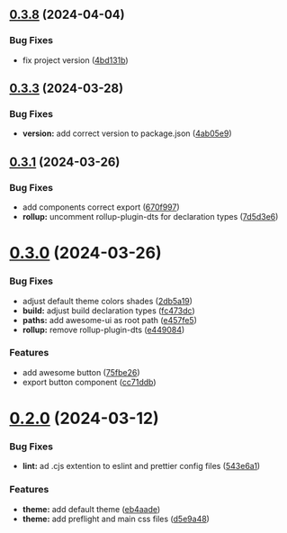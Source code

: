 ## [0.3.8](https://github.com/alancleyton/awesome-ui/compare/v0.3.3...v0.3.8) (2024-04-04)


### Bug Fixes

* fix project version ([4bd131b](https://github.com/alancleyton/awesome-ui/commit/4bd131b83497212bb0eb38b30ae6604f21aa7eac))



## [0.3.3](https://github.com/alancleyton/awesome-ui/compare/v0.3.1...v0.3.3) (2024-03-28)


### Bug Fixes

* **version:** add correct version to package.json ([4ab05e9](https://github.com/alancleyton/awesome-ui/commit/4ab05e9dbae3ae38f3e160096625e79749f04b0a))



## [0.3.1](https://github.com/alancleyton/awesome-ui/compare/v0.3.0...v0.3.1) (2024-03-26)


### Bug Fixes

* add components correct export ([670f997](https://github.com/alancleyton/awesome-ui/commit/670f99721b71a5f6ac04b09e2d4a37e53a994ecc))
* **rollup:** uncomment rollup-plugin-dts for declaration types ([7d5d3e6](https://github.com/alancleyton/awesome-ui/commit/7d5d3e64b42edbf0e97d35dcbb3ef64014bc17db))



# [0.3.0](https://github.com/alancleyton/awesome-ui/compare/v0.2.0...v0.3.0) (2024-03-26)


### Bug Fixes

* adjust default theme colors shades ([2db5a19](https://github.com/alancleyton/awesome-ui/commit/2db5a19c69304ae6cd9aeb3f6d9f22a33aace55c))
* **build:** adjust build declaration types ([fc473dc](https://github.com/alancleyton/awesome-ui/commit/fc473dcef9e495073822a5678331d8cd45b7172e))
* **paths:** add awesome-ui as root path ([e457fe5](https://github.com/alancleyton/awesome-ui/commit/e457fe5da72f7d819ec4629caeafd8a2079d1ea0))
* **rollup:** remove rollup-plugin-dts ([e449084](https://github.com/alancleyton/awesome-ui/commit/e44908404af5b59afd2296cbe4d4dbfb56e919d4))


### Features

* add awesome button ([75fbe26](https://github.com/alancleyton/awesome-ui/commit/75fbe26a8b757df7d2e98d864bd648bffdd0fb5b))
* export button component ([cc71ddb](https://github.com/alancleyton/awesome-ui/commit/cc71ddbca3cb9b941acf928e8d81166df7b11ad3))



# [0.2.0](https://github.com/alancleyton/awesome-ui/compare/v0.1.9...v0.2.0) (2024-03-12)


### Bug Fixes

* **lint:** ad .cjs extention to eslint and prettier config files ([543e6a1](https://github.com/alancleyton/awesome-ui/commit/543e6a158e47e1db3c55da627365310f3539f2f4))


### Features

* **theme:** add default theme ([eb4aade](https://github.com/alancleyton/awesome-ui/commit/eb4aadefe0d735c14b55067647da3cf20866032a))
* **theme:** add preflight and main css files ([d5e9a48](https://github.com/alancleyton/awesome-ui/commit/d5e9a4828d1e042432b1697d032c0419edf1dc50))



